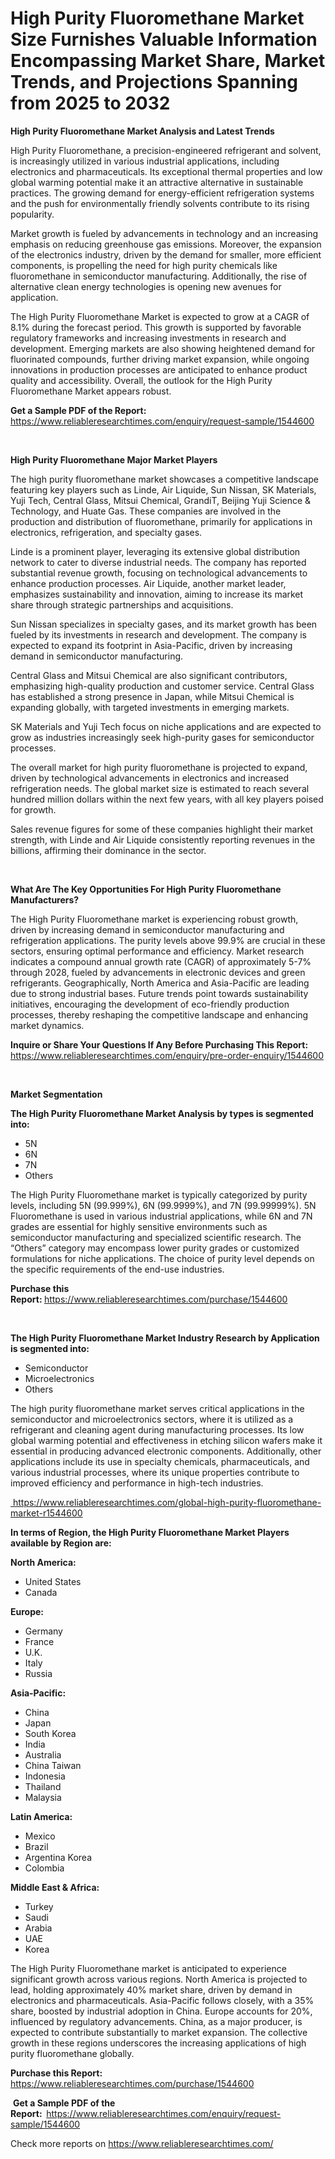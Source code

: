 <p><h1>High Purity Fluoromethane Market Size Furnishes Valuable Information Encompassing Market Share, Market Trends, and Projections Spanning from 2025 to 2032</h1></p><p><strong>High Purity Fluoromethane Market Analysis and Latest Trends</strong></p>
<p><p>High Purity Fluoromethane, a precision-engineered refrigerant and solvent, is increasingly utilized in various industrial applications, including electronics and pharmaceuticals. Its exceptional thermal properties and low global warming potential make it an attractive alternative in sustainable practices. The growing demand for energy-efficient refrigeration systems and the push for environmentally friendly solvents contribute to its rising popularity.</p><p>Market growth is fueled by advancements in technology and an increasing emphasis on reducing greenhouse gas emissions. Moreover, the expansion of the electronics industry, driven by the demand for smaller, more efficient components, is propelling the need for high purity chemicals like fluoromethane in semiconductor manufacturing. Additionally, the rise of alternative clean energy technologies is opening new avenues for application.</p><p>The High Purity Fluoromethane Market is expected to grow at a CAGR of 8.1% during the forecast period. This growth is supported by favorable regulatory frameworks and increasing investments in research and development. Emerging markets are also showing heightened demand for fluorinated compounds, further driving market expansion, while ongoing innovations in production processes are anticipated to enhance product quality and accessibility. Overall, the outlook for the High Purity Fluoromethane Market appears robust.</p></p>
<p><strong>Get a Sample PDF of the Report:&nbsp;</strong> <a href="https://www.reliableresearchtimes.com/enquiry/request-sample/1544600?utm_campaign=2229&utm_medium=2&utm_source=Github&utm_content=ia&utm_term=01022025&utm_id=high-purity-fluoromethane">https://www.reliableresearchtimes.com/enquiry/request-sample/1544600</a></p>
<p>&nbsp;</p>
<p><strong>High Purity Fluoromethane Major Market Players</strong></p>
<p><p>The high purity fluoromethane market showcases a competitive landscape featuring key players such as Linde, Air Liquide, Sun Nissan, SK Materials, Yuji Tech, Central Glass, Mitsui Chemical, GrandiT, Beijing Yuji Science & Technology, and Huate Gas. These companies are involved in the production and distribution of fluoromethane, primarily for applications in electronics, refrigeration, and specialty gases.</p><p>Linde is a prominent player, leveraging its extensive global distribution network to cater to diverse industrial needs. The company has reported substantial revenue growth, focusing on technological advancements to enhance production processes. Air Liquide, another market leader, emphasizes sustainability and innovation, aiming to increase its market share through strategic partnerships and acquisitions.</p><p>Sun Nissan specializes in specialty gases, and its market growth has been fueled by its investments in research and development. The company is expected to expand its footprint in Asia-Pacific, driven by increasing demand in semiconductor manufacturing.</p><p>Central Glass and Mitsui Chemical are also significant contributors, emphasizing high-quality production and customer service. Central Glass has established a strong presence in Japan, while Mitsui Chemical is expanding globally, with targeted investments in emerging markets.</p><p>SK Materials and Yuji Tech focus on niche applications and are expected to grow as industries increasingly seek high-purity gases for semiconductor processes.</p><p>The overall market for high purity fluoromethane is projected to expand, driven by technological advancements in electronics and increased refrigeration needs. The global market size is estimated to reach several hundred million dollars within the next few years, with all key players poised for growth.</p><p>Sales revenue figures for some of these companies highlight their market strength, with Linde and Air Liquide consistently reporting revenues in the billions, affirming their dominance in the sector.</p></p>
<p>&nbsp;</p>
<p><strong>What Are The Key Opportunities For High Purity Fluoromethane Manufacturers?</strong></p>
<p><p>The High Purity Fluoromethane market is experiencing robust growth, driven by increasing demand in semiconductor manufacturing and refrigeration applications. The purity levels above 99.9% are crucial in these sectors, ensuring optimal performance and efficiency. Market research indicates a compound annual growth rate (CAGR) of approximately 5-7% through 2028, fueled by advancements in electronic devices and green refrigerants. Geographically, North America and Asia-Pacific are leading due to strong industrial bases. Future trends point towards sustainability initiatives, encouraging the development of eco-friendly production processes, thereby reshaping the competitive landscape and enhancing market dynamics.</p></p>
<p><strong>Inquire or Share Your Questions If Any Before Purchasing This Report:</strong> <a href="https://www.reliableresearchtimes.com/enquiry/pre-order-enquiry/1544600?utm_campaign=2229&utm_medium=2&utm_source=Github&utm_content=ia&utm_term=01022025&utm_id=high-purity-fluoromethane">https://www.reliableresearchtimes.com/enquiry/pre-order-enquiry/1544600</a></p>
<p>&nbsp;</p>
<p><strong>Market Segmentation</strong></p>
<p><strong>The High Purity Fluoromethane Market Analysis by types is segmented into:</strong></p>
<p><ul><li>5N</li><li>6N</li><li>7N</li><li>Others</li></ul></p>
<p><p>The High Purity Fluoromethane market is typically categorized by purity levels, including 5N (99.999%), 6N (99.9999%), and 7N (99.99999%). 5N Fluoromethane is used in various industrial applications, while 6N and 7N grades are essential for highly sensitive environments such as semiconductor manufacturing and specialized scientific research. The “Others” category may encompass lower purity grades or customized formulations for niche applications. The choice of purity level depends on the specific requirements of the end-use industries.</p></p>
<p><strong>Purchase this Report:&nbsp;</strong><a href="https://www.reliableresearchtimes.com/purchase/1544600?utm_campaign=2229&utm_medium=2&utm_source=Github&utm_content=ia&utm_term=01022025&utm_id=high-purity-fluoromethane">https://www.reliableresearchtimes.com/purchase/1544600</a></p>
<p>&nbsp;</p>
<p><strong>The High Purity Fluoromethane Market Industry Research by Application is segmented into:</strong></p>
<p><ul><li>Semiconductor</li><li>Microelectronics</li><li>Others</li></ul></p>
<p><p>The high purity fluoromethane market serves critical applications in the semiconductor and microelectronics sectors, where it is utilized as a refrigerant and cleaning agent during manufacturing processes. Its low global warming potential and effectiveness in etching silicon wafers make it essential in producing advanced electronic components. Additionally, other applications include its use in specialty chemicals, pharmaceuticals, and various industrial processes, where its unique properties contribute to improved efficiency and performance in high-tech industries.</p></p>
<p><a href="https://www.reliableresearchtimes.com/global-high-purity-fluoromethane-market-r1544600?utm_campaign=2229&utm_medium=2&utm_source=Github&utm_content=ia&utm_term=01022025&utm_id=high-purity-fluoromethane">&nbsp;https://www.reliableresearchtimes.com/global-high-purity-fluoromethane-market-r1544600</a></p>
<p><strong>In terms of Region, the High Purity Fluoromethane Market Players available by Region are:</strong></p>
<p>
    <p> <strong> North America: </strong>
        <ul>
            <li>United States</li>
            <li>Canada</li>
        </ul>
        </p> 
    <p> <strong> Europe: </strong>
        <ul>
            <li>Germany</li>
            <li>France</li>
            <li>U.K.</li>
            <li>Italy</li>
            <li>Russia</li>
        </ul>
        </p> 
    <p> <strong> Asia-Pacific: </strong>
        <ul>
            <li>China</li>
            <li>Japan</li>
            <li>South Korea</li>
            <li>India</li>
            <li>Australia</li>
            <li>China Taiwan</li>
            <li>Indonesia</li>
            <li>Thailand</li>
            <li>Malaysia</li>
        </ul>
        </p> 
    <p> <strong> Latin America: </strong>
        <ul>
            <li>Mexico</li>
            <li>Brazil</li>
            <li>Argentina Korea</li>
            <li>Colombia</li>
        </ul>
        </p> 
    <p> <strong> Middle East & Africa: </strong>
        <ul>
            <li>Turkey</li>
            <li>Saudi</li>
            <li>Arabia</li>
            <li>UAE</li>
            <li>Korea</li>
        </ul>
    </p>
    </p>
<p><p>The High Purity Fluoromethane market is anticipated to experience significant growth across various regions. North America is projected to lead, holding approximately 40% market share, driven by demand in electronics and pharmaceuticals. Asia-Pacific follows closely, with a 35% share, boosted by industrial adoption in China. Europe accounts for 20%, influenced by regulatory advancements. China, as a major producer, is expected to contribute substantially to market expansion. The collective growth in these regions underscores the increasing applications of high purity fluoromethane globally.</p></p>
<p><strong>Purchase this Report: </strong><a href="https://www.reliableresearchtimes.com/purchase/1544600?utm_campaign=2229&utm_medium=2&utm_source=Github&utm_content=ia&utm_term=01022025&utm_id=high-purity-fluoromethane">https://www.reliableresearchtimes.com/purchase/1544600</a></p>
<p>&nbsp;<strong>Get a Sample PDF of the Report:&nbsp;&nbsp;</strong><a href="https://www.reliableresearchtimes.com/enquiry/request-sample/1544600?utm_campaign=2229&utm_medium=2&utm_source=Github&utm_content=ia&utm_term=01022025&utm_id=high-purity-fluoromethane">https://www.reliableresearchtimes.com/enquiry/request-sample/1544600</a></p>
<p><strong></strong></p>
<p>Check more reports on <a href="https://www.reliableresearchtimes.com/?utm_campaign=2229&utm_medium=2&utm_source=Github&utm_content=ia&utm_term=01022025&utm_id=high-purity-fluoromethane">https://www.reliableresearchtimes.com/</a></p>